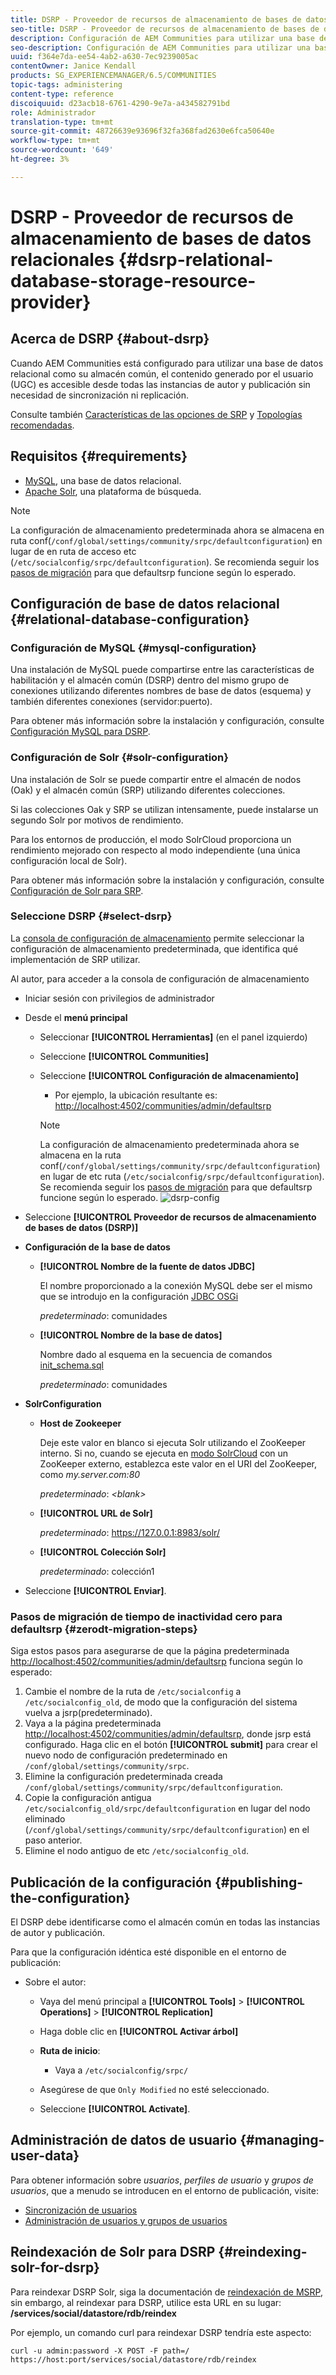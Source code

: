 ```yaml
---
title: DSRP - Proveedor de recursos de almacenamiento de bases de datos relacionales
seo-title: DSRP - Proveedor de recursos de almacenamiento de bases de datos relacionales
description: Configuración de AEM Communities para utilizar una base de datos relacional como su tienda común
seo-description: Configuración de AEM Communities para utilizar una base de datos relacional como su tienda común
uuid: f364e7da-ee54-4ab2-a630-7ec9239005ac
contentOwner: Janice Kendall
products: SG_EXPERIENCEMANAGER/6.5/COMMUNITIES
topic-tags: administering
content-type: reference
discoiquuid: d23acb18-6761-4290-9e7a-a434582791bd
role: Administrador
translation-type: tm+mt
source-git-commit: 48726639e93696f32fa368fad2630e6fca50640e
workflow-type: tm+mt
source-wordcount: '649'
ht-degree: 3%

---
```



# DSRP - Proveedor de recursos de almacenamiento de bases de datos relacionales {#dsrp-relational-database-storage-resource-provider}

## Acerca de DSRP {#about-dsrp}

Cuando AEM Communities está configurado para utilizar una base de datos relacional como su almacén común, el contenido generado por el usuario (UGC) es accesible desde todas las instancias de autor y publicación sin necesidad de sincronización ni replicación.

Consulte también [Características de las opciones de SRP](working-with-srp.md#characteristics-of-srp-options) y [Topologías recomendadas](topologies.md).

## Requisitos {#requirements}

* [MySQL](#mysql-configuration), una base de datos relacional.
* [Apache Solr](#solr-configuration), una plataforma de búsqueda.

>[!NOTE]
>
>La configuración de almacenamiento predeterminada ahora se almacena en ruta conf(`/conf/global/settings/community/srpc/defaultconfiguration`) en lugar de en ruta de acceso etc (`/etc/socialconfig/srpc/defaultconfiguration`). Se recomienda seguir los [pasos de migración](#zerodt-migration-steps) para que defaultsrp funcione según lo esperado.

## Configuración de base de datos relacional {#relational-database-configuration}

### Configuración de MySQL {#mysql-configuration}

Una instalación de MySQL puede compartirse entre las características de habilitación y el almacén común (DSRP) dentro del mismo grupo de conexiones utilizando diferentes nombres de base de datos (esquema) y también diferentes conexiones (servidor:puerto).

Para obtener más información sobre la instalación y configuración, consulte [Configuración MySQL para DSRP](dsrp-mysql.md).

### Configuración de Solr {#solr-configuration}

Una instalación de Solr se puede compartir entre el almacén de nodos (Oak) y el almacén común (SRP) utilizando diferentes colecciones.

Si las colecciones Oak y SRP se utilizan intensamente, puede instalarse un segundo Solr por motivos de rendimiento.

Para los entornos de producción, el modo SolrCloud proporciona un rendimiento mejorado con respecto al modo independiente (una única configuración local de Solr).

Para obtener más información sobre la instalación y configuración, consulte [Configuración de Solr para SRP](solr.md).

### Seleccione DSRP {#select-dsrp}

La [consola de configuración de almacenamiento](srp-config.md) permite seleccionar la configuración de almacenamiento predeterminada, que identifica qué implementación de SRP utilizar.

Al autor, para acceder a la consola de configuración de almacenamiento

* Iniciar sesión con privilegios de administrador
* Desde el **menú principal**

   * Seleccionar **[!UICONTROL Herramientas]** (en el panel izquierdo)
   * Seleccione **[!UICONTROL Communities]**
   * Seleccione **[!UICONTROL Configuración de almacenamiento]**

      * Por ejemplo, la ubicación resultante es: [http://localhost:4502/communities/admin/defaultsrp](http://localhost:4502/communities/admin/defaultsrp)
      >[!NOTE]
      >
      >La configuración de almacenamiento predeterminada ahora se almacena en la ruta conf(`/conf/global/settings/community/srpc/defaultconfiguration`)      en lugar de etc ruta (`/etc/socialconfig/srpc/defaultconfiguration`). Se recomienda seguir los [pasos de migración](#zerodt-migration-steps) para que defaultsrp funcione según lo esperado.
   ![dsrp-config](assets/dsrp-config.png)

* Seleccione **[!UICONTROL Proveedor de recursos de almacenamiento de bases de datos (DSRP)]**
* **Configuración de la base de datos**

   * **[!UICONTROL Nombre de la fuente de datos JDBC]**

      El nombre proporcionado a la conexión MySQL debe ser el mismo que se introdujo en la configuración [JDBC OSGi](dsrp-mysql.md#configurejdbcconnections)

      *predeterminado*: comunidades

   * **[!UICONTROL Nombre de la base de datos]**

      Nombre dado al esquema en la secuencia de comandos [init_schema.sql](dsrp-mysql.md#obtain-the-sql-script)

      *predeterminado*: comunidades

* **SolrConfiguration**

   * **[](https://cwiki.apache.org/confluence/display/solr/Using+ZooKeeper+to+Manage+Configuration+Files)Host de Zookeeper**

      Deje este valor en blanco si ejecuta Solr utilizando el ZooKeeper interno. Si no, cuando se ejecuta en [modo SolrCloud](solr.md#solrcloud-mode) con un ZooKeeper externo, establezca este valor en el URI del ZooKeeper, como *my.server.com:80*

      *predeterminado*:  *&lt;blank>*

   * **[!UICONTROL URL de Solr]**

      *predeterminado*: https://127.0.0.1:8983/solr/

   * **[!UICONTROL Colección Solr]**

      *predeterminado*: colección1

* Seleccione **[!UICONTROL Enviar]**.

### Pasos de migración de tiempo de inactividad cero para defaultsrp {#zerodt-migration-steps}

Siga estos pasos para asegurarse de que la página predeterminada [http://localhost:4502/communities/admin/defaultsrp](http://localhost:4502/communities/admin/defaultsrp) funciona según lo esperado:

1. Cambie el nombre de la ruta de `/etc/socialconfig` a `/etc/socialconfig_old`, de modo que la configuración del sistema vuelva a jsrp(predeterminado).
1. Vaya a la página predeterminada [http://localhost:4502/communities/admin/defaultsrp](http://localhost:4502/communities/admin/defaultsrp), donde jsrp está configurado. Haga clic en el botón **[!UICONTROL submit]** para crear el nuevo nodo de configuración predeterminado en `/conf/global/settings/community/srpc`.
1. Elimine la configuración predeterminada creada `/conf/global/settings/community/srpc/defaultconfiguration`.
1. Copie la configuración antigua `/etc/socialconfig_old/srpc/defaultconfiguration` en lugar del nodo eliminado (`/conf/global/settings/community/srpc/defaultconfiguration`) en el paso anterior.
1. Elimine el nodo antiguo de etc `/etc/socialconfig_old`.

## Publicación de la configuración {#publishing-the-configuration}

El DSRP debe identificarse como el almacén común en todas las instancias de autor y publicación.

Para que la configuración idéntica esté disponible en el entorno de publicación:

* Sobre el autor:

   * Vaya del menú principal a **[!UICONTROL Tools]** > **[!UICONTROL Operations]** > **[!UICONTROL Replication]**
   * Haga doble clic en **[!UICONTROL Activar árbol]**
   * **Ruta de inicio**:

      * Vaya a `/etc/socialconfig/srpc/`
   * Asegúrese de que `Only Modified` no esté seleccionado.
   * Seleccione **[!UICONTROL Activate]**.


## Administración de datos de usuario {#managing-user-data}

Para obtener información sobre *usuarios*, *perfiles de usuario* y *grupos de usuarios*, que a menudo se introducen en el entorno de publicación, visite:

* [Sincronización de usuarios](sync.md)
* [Administración de usuarios y grupos de usuarios](users.md)

## Reindexación de Solr para DSRP {#reindexing-solr-for-dsrp}

Para reindexar DSRP Solr, siga la documentación de [reindexación de MSRP](msrp.md#msrp-reindex-tool), sin embargo, al reindexar para DSRP, utilice esta URL en su lugar: **/services/social/datastore/rdb/reindex**

Por ejemplo, un comando curl para reindexar DSRP tendría este aspecto:

```shell
curl -u admin:password -X POST -F path=/ https://host:port/services/social/datastore/rdb/reindex
```


